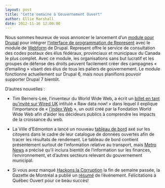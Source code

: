 ```yaml
---
layout: post
title: "Cette semaine à Gouvernement Ouvert"
author: Ellie Marshall
date: 2012-11-16 12:00:00
---
```

Nous sommes heureux de vous annoncer le lancement d’un [module pour Drupal](http://drupal.org/project/webform_represent) pour intégrer [l’interface de programmation de Represent](https://represent.opennorth.ca/) avec le module de [Webform](http://drupal.org/project/webform) de Drupal. Represent offre le service de consultation des codes postaux des élus fédéraux, provinciaux et municipaux du Canada le plus complet. Avec ce module, les organisations sans but lucratif et les groupes de défense des droits peuvent facilement créer des campagnes « d’emailing » visant des élus de tous les paliers de gouvernement. Le module fonctionne actuellement sur Drupal 6, mais nous planifions pouvoir supporter Drupal 7 bientôt.

D’autres nouvelles :

- Tim Berners-Lee, l’inventeur du World Wide Web, a écrit un [billet en tant qu’invité sur Wired UK](http://www.wired.co.uk/news/archive/2012-11/09/raw-data) intitulé « Raw data now! » dans lequel il explique l’importance de « [l’index Web](http://thewebindex.org/) », un outil créé par la Fondation World Wide Web afin d’aider les décideurs publics à comprendre les impacts de la croissance du web.

- La Ville d’Edmonton a lancé un nouveau [tableau de bord](https://data.edmonton.ca/dashboard) axé sur les citoyens dans le cadre de leur catalogue de données ouvertes afin de tracer les résultats de rendement. Le tableau de bord contient présentement surtout de l’information relative au transport, mais [Metro News](http://metronews.ca/news/edmonton/441321/city-of-edmonton-launches-open-data-catalogue-to-track-service-performance/) a précisé qu’il inclura bientôt de l’information sur les finances, l’environnement, et d’autres secteurs relevant du gouvernement municipal.

- Si vous avez manqué [Hackons la Corruption](http://quebecouvert.org/events/hackonslacorruption/) la fin de semaine passée, la Gazette de Montréal a publié un [résumé](http://blogs.montrealgazette.com/2012/11/12/anti-corruption-hackathon-an-overview/) de l’événement. Félicitations à Québec Ouvert pour ce beau succès!